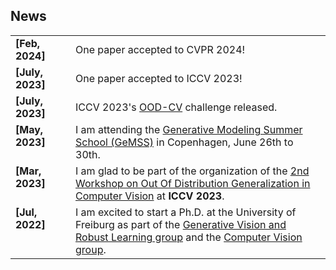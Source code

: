 ## News

<table style="width:100%;border-spacing:0px;border-collapse:collapse;margin-right:auto;margin-left:auto;"><tbody>
	<tr>
		<td style="border: none; vertical-align:top">
		  <strong>[Feb, 2024]</strong> 
		</td>
		<td style="border: none;">
			One paper accepted to CVPR 2024!
		</td>
	</tr>
	<tr>
		<td style="border: none; vertical-align:top">
		  <strong>[July, 2023]</strong> 
		</td>
		<td style="border: none;">
			One paper accepted to ICCV 2023!
		</td>
	</tr>
	<tr>
		<td style="border: none; vertical-align:top">
		  <strong>[July, 2023]</strong> 
		</td>
		<td style="border: none;">
			ICCV 2023's <a href="https://www.ood-cv.org/">OOD-CV</a> challenge released.
		</td>
	</tr>
	<tr>
		<td style="border: none; vertical-align:top">
		  <strong>[May, 2023]</strong> 
		</td>
		<td style="border: none;">
			I am attending the <a href="https://gemss.ai/">Generative Modeling Summer School (GeMSS)</a> in Copenhagen, June 26th to 30th.
		</td>
	</tr>
	<tr>
		<td style="border: none; vertical-align:top">
		  <strong>[Mar, 2023]</strong> 
		</td>
		<td style="border: none;">
			I am glad to be part of the organization of the <a href="https://www.ood-cv.org/">2nd Workshop on Out Of Distribution Generalization in Computer Vision</a> at <strong>ICCV 2023</strong>.
		</td>	
	</tr>	
  <tr>
		<td width="80" style="border: none; vertical-align:top">
		  <strong>[Jul, 2022]</strong> 
		</td>
		<td style="border: none;">
			I am excited to start a Ph.D. at the University of Freiburg as part of the <a href="https://gvrl.mpi-inf.mpg.de">Generative Vision and Robust Learning group</a> and the 
      <a href="https://lmb.informatik.uni-freiburg.de">Computer Vision group</a>.
		</td>	
	</tr>	

</tbody>
</table>
